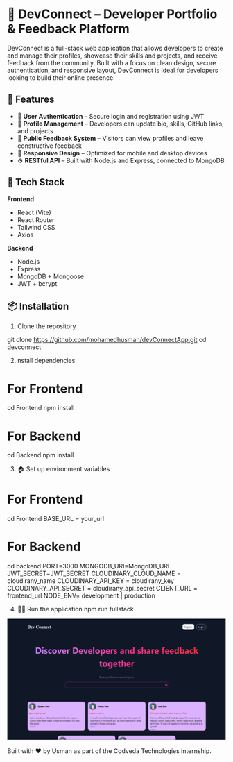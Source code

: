# 🚀 DevConnect – Developer Portfolio & Feedback Platform

DevConnect is a full-stack web application that allows developers to create and manage their profiles, showcase their skills and projects, and receive feedback from the community. Built with a focus on clean design, secure authentication, and responsive layout, DevConnect is ideal for developers looking to build their online presence.

## 🌟 Features

- 🔐 **User Authentication** – Secure login and registration using JWT
- 👤 **Profile Management** – Developers can update bio, skills, GitHub links, and projects
- 💬 **Public Feedback System** – Visitors can view profiles and leave constructive feedback
- 📱 **Responsive Design** – Optimized for mobile and desktop devices
- ⚙️ **RESTful API** – Built with Node.js and Express, connected to MongoDB

## 🧰 Tech Stack

**Frontend**

- React (Vite)
- React Router
- Tailwind CSS
- Axios

**Backend**

- Node.js
- Express
- MongoDB + Mongoose
- JWT + bcrypt

## 📦 Installation

1. Clone the repository

git clone https://github.com/mohamedhusman/devConnectApp.git
cd devconnect

2. nstall dependencies

# For Frontend

cd Frontend
npm install

# For Backend

cd Backend
npm install

3. 🏠 Set up environment variables

# For Frontend

cd Frontend
BASE_URL = your_url

# For Backend

cd backend
PORT=3000
MONGODB_URI=MongoDB_URl
JWT_SECRET=JWT_SECRET
CLOUDINARY_CLOUD_NAME = cloudirany_name
CLOUDINARY_API_KEY = cloudirany_key
CLOUDINARY_API_SECRET = cloudirany_api_secret
CLIENT_URL = frontend_url
NODE_ENV= development | production

4. 🏃‍♀️ Run the application
   npm run fullstack

![ScreenShot](image.png)

Built with ❤️ by Usman as part of the Codveda Technologies internship.
